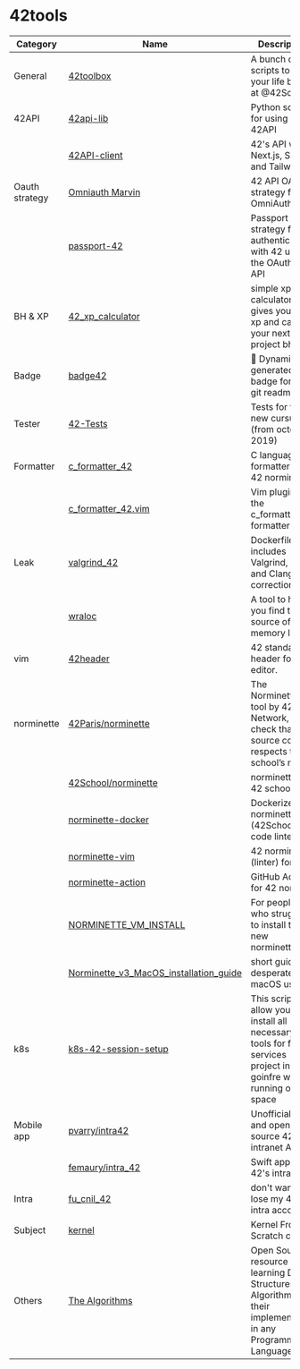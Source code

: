 # 42tools

| Category       | Name                                                                                                           | Description                                                                                                          |
|----------------|----------------------------------------------------------------------------------------------------------------|----------------------------------------------------------------------------------------------------------------------|
| General        | [42toolbox](https://github.com/alexandregv/42toolbox)                                                          | A bunch of scripts to make your life better at @42School                                                             |
| 42API          | [42api-lib](https://github.com/hivehelsinki/42api-lib)                                                         | Python script for using 42API                                                                                        |
|                | [42API-client](https://github.com/fkymy/42API-client)                                                          | 42's API with Next.js, SWR and Tailwind                                                                              |
| Oauth strategy | [Omniauth Marvin](https://github.com/fakenine/omniauth-marvin)                                                 | 42 API OAuth2 strategy for OmniAuth                                                                                  |
|                | [passport-42](https://github.com/pandark/passport-42)                                                          | Passport strategy for authenticating with 42 using the OAuth 2.0 API                                                 |
| BH & XP        | [42_xp_calculator](https://github.com/cldidier/42_xp_calculator)                                               | simple xp calculator that gives you your xp and calc your next project bh gain                                       |
| Badge          | [badge42](https://github.com/JaeSeoKim/badge42)                                                                | 🚀 Dynamically generated 42 badge for your git readmes.                                                              |
| Tester         | [42-Tests](https://github.com/Kwevan/42-Tests)                                                                 | Tests for the new cursus (from october 2019)                                                                         |
| Formatter      | [c_formatter_42](https://github.com/dawnbeen/c_formatter_42)                                                   | C language formatter for 42 norminette                                                                               |
|                | [c_formatter_42.vim](https://github.com/cacharle/c_formatter_42.vim)                                           | Vim plugin for the c_formatter_42 formatter                                                                          |
| Leak           | [valgrind_42](https://github.com/grouville/valgrind_42)                                                        | Dockerfile that includes Valgrind, Vim and Clang for corrections                                                     |
|                | [wraloc](https://github.com/lorenuars19/wraloc)                                                                | A tool to help you find the source of your memory leaks.                                                             |
| vim            | [42header](https://github.com/42Paris/42header)                                                                | 42 standard header for vim editor.                                                                                   |
| norminette     | [42Paris/norminette](https://github.com/42Paris/norminette)                                                    | The Norminette is a tool by 42 Network, to check that the source code respects the school’s norm.                    |
|                | [42School/norminette](https://github.com/42School/norminette)                                                  | norminette for 42 schools                                                                                            |
|                | [norminette-docker](https://github.com/alexandregv/norminette-docker)                                          | Dockerized norminette (42School's code linter)                                                                       |
|                | [norminette-vim](https://github.com/alexandregv/norminette-vim)                                                | 42 norminette (linter) for vim                                                                                       |
|                | [norminette-action](https://github.com/alexandregv/norminette-action)                                          | GitHub Action for 42 norm                                                                                            |
|                | [NORMINETTE_VM_INSTALL](https://github.com/Mazoise/NORMINETTE_VM_INSTALL)                                      | For people who struggle to install the new norminette                                                                |
|                | [Norminette_v3_MacOS_installation_guide](https://github.com/ftputGuigz/Norminette_v3_MacOS_installation_guide) | short guide for desperate macOS users                                                                                |
| k8s            | [k8s-42-session-setup](https://github.com/f0rkr/k8s-42-session-setup)                                          | This script allow you to install all necessary tools for ft-services project in goinfre without running out of space |
| Mobile app     | [pvarry/intra42](https://github.com/pvarry/intra42)                                                            | Unofficial, free and open-source 42's intranet App.                                                                  |
|                | [femaury/intra_42](https://github.com/femaury/intra_42)                                                        | Swift app for 42's intranet                                                                                          |
| Intra          | [fu_cnil_42](https://github.com/jgengo/fu_cnil_42)                                                             | don't want to lose my 42 intra account                                                                               |
| Subject        | [kernel](https://github.com/42Workgroup/kernel)                                                                | Kernel From Scratch course                                                                                           |
| Others         | [The Algorithms](https://github.com/TheAlgorithms)                                                             | Open Source resource for learning Data Structures & Algorithms and their implementation in any Programming Language  |
